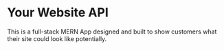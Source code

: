 # Your Website API
This is a full-stack MERN App designed and built to show customers what their site could look like potentially. 